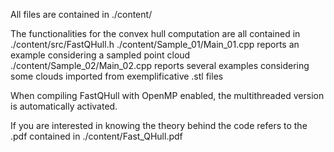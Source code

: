 All files are contained in ./content/

The functionalities for the convex hull computation are all contained in ./content/src/FastQHull.h
./content/Sample_01/Main_01.cpp reports an example considering a sampled point cloud
./content/Sample_02/Main_02.cpp reports several examples considering some clouds imported from exemplificative .stl files

When compiling FastQHull with OpenMP enabled, the multithreaded version is automatically activated.

If you are interested in knowing the theory behind the code refers to the .pdf contained in ./content/Fast_QHull.pdf